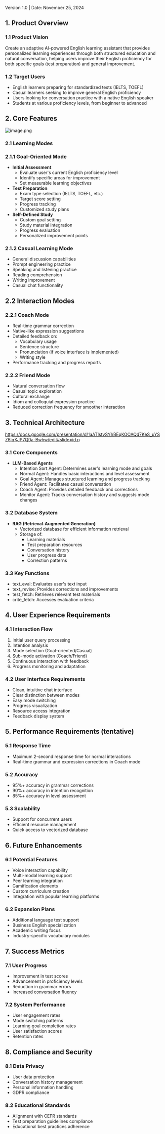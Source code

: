 Version 1.0 | Date: November 25, 2024

## 1. Product Overview

### 1.1 Product Vision

Create an adaptive AI-powered English learning assistant that provides personalized learning experiences through both structured education and natural conversation, helping users improve their English proficiency for both specific goals (test preparation) and general improvement.

### 1.2 Target Users

- English learners preparing for standardized tests (IELTS, TOEFL)
- Casual learners seeking to improve general English proficiency
- Users looking for conversation practice with a native English speaker
- Students at various proficiency levels, from beginner to advanced

## 2. Core Features

![image.png](https://prod-files-secure.s3.us-west-2.amazonaws.com/0f70a36f-be19-445e-8290-cf083f5a8eac/7840b8d5-c10d-4c0e-a0f4-9fe3ec51ef0a/image.png)

### 2.1 Learning Modes

### 2.1.1 Goal-Oriented Mode

- **Initial Assessment**
    - Evaluate user's current English proficiency level
    - Identify specific areas for improvement
    - Set measurable learning objectives
- **Test Preparation**
    - Exam type selection (IELTS, TOEFL, etc.)
    - Target score setting
    - Progress tracking
    - Customized study plans
- **Self-Defined Study**
    - Custom goal setting
    - Study material integration
    - Progress evaluation
    - Personalized improvement points

### 2.1.2 Casual Learning Mode

- General discussion capabilities
- Prompt engineering practice
- Speaking and listening practice
- Reading comprehension
- Writing improvement
- Casual chat functionality

## 2.2 Interaction Modes

### 2.2.1 Coach Mode

- Real-time grammar correction
- Native-like expression suggestions
- Detailed feedback on:
    - Vocabulary usage
    - Sentence structure
    - Pronunciation (if voice interface is implemented)
    - Writing style
- Performance tracking and progress reports

### 2.2.2 Friend Mode

- Natural conversation flow
- Casual topic exploration
- Cultural exchange
- Idiom and colloquial expression practice
- Reduced correction frequency for smoother interaction

## 3. Technical Architecture

https://docs.google.com/presentation/d/1aATlstvSYhBEqKOOAQd7KeS_uYSZ6iqXJP7Q0a-Bwhw/edit#slide=id.p

### 3.1 Core Components

- **LLM-Based Agents**
    - Intention Sort Agent: Determines user's learning mode and goals
    - Normal Agent: Handles basic interactions and level assessment
    - Goal Agent: Manages structured learning and progress tracking
    - Friend Agent: Facilitates casual conversation
    - Coach Agent: Provides detailed feedback and corrections
    - Monitor Agent: Tracks conversation history and suggests mode changes

### 3.2 Database System

- **RAG (Retrieval-Augmented Generation)**
    - Vectorized database for efficient information retrieval
    - Storage of:
        - Learning materials
        - Test preparation resources
        - Conversation history
        - User progress data
        - Correction patterns

### 3.3 Key Functions

- text_eval: Evaluates user's text input
- text_revise: Provides corrections and improvements
- test_fetch: Retrieves relevant test materials
- crite_fetch: Accesses evaluation criteria

## 4. User Experience Requirements

### 4.1 Interaction Flow

1. Initial user query processing
2. Intention analysis
3. Mode selection (Goal-oriented/Casual)
4. Sub-mode activation (Coach/Friend)
5. Continuous interaction with feedback
6. Progress monitoring and adaptation

### 4.2 User Interface Requirements

- Clean, intuitive chat interface
- Clear distinction between modes
- Easy mode switching
- Progress visualization
- Resource access integration
- Feedback display system

## 5. Performance Requirements (tentative)

### 5.1 Response Time

- Maximum 2-second response time for normal interactions
- Real-time grammar and expression corrections in Coach mode

### 5.2 Accuracy

- 95%+ accuracy in grammar corrections
- 90%+ accuracy in intention recognition
- 85%+ accuracy in level assessment

### 5.3 Scalability

- Support for concurrent users
- Efficient resource management
- Quick access to vectorized database

## 6. Future Enhancements

### 6.1 Potential Features

- Voice interaction capability
- Multi-modal learning support
- Peer learning integration
- Gamification elements
- Custom curriculum creation
- Integration with popular learning platforms

### 6.2 Expansion Plans

- Additional language test support
- Business English specialization
- Academic writing focus
- Industry-specific vocabulary modules

## 7. Success Metrics

### 7.1 User Progress

- Improvement in test scores
- Advancement in proficiency levels
- Reduction in grammar errors
- Increased conversation fluency

### 7.2 System Performance

- User engagement rates
- Mode switching patterns
- Learning goal completion rates
- User satisfaction scores
- Retention rates

## 8. Compliance and Security

### 8.1 Data Privacy

- User data protection
- Conversation history management
- Personal information handling
- GDPR compliance

### 8.2 Educational Standards

- Alignment with CEFR standards
- Test preparation guidelines compliance
- Educational best practices adherence